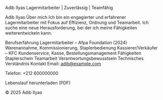 Adib Ilyas
Lagermitarbeiter | Zuverlässig | Teamfähig

Adib Ilyas
Über mich
Ich bin ein engagierter und erfahrener Lagermitarbeiter mit Fokus auf Effizienz, Ordnung und Teamarbeit. Ich suche eine neue Herausforderung, bei der ich meine Fähigkeiten weiterentwickeln kann.

Berufserfahrung
Lagermitarbeiter – Afpa Foundation (2024)
Warenannahme, Kommissionierung, Staplerbedienung
Kassierer/Verkäufer – KFC
Kundenservice, Kasse, Bestellungsmanagement
Fähigkeiten
Staplerschein
Teamarbeit
Verantwortungsbewusstsein
Technisches Verständnis
Kontakt
Email: adib@example.com

Telefon: +212 600000000

Lebenslauf herunterladen (PDF)

© 2025 Adib Ilyas

